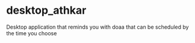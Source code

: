 # desktop_athkar
Desktop application that reminds you with doaa that can be scheduled by the time you choose
